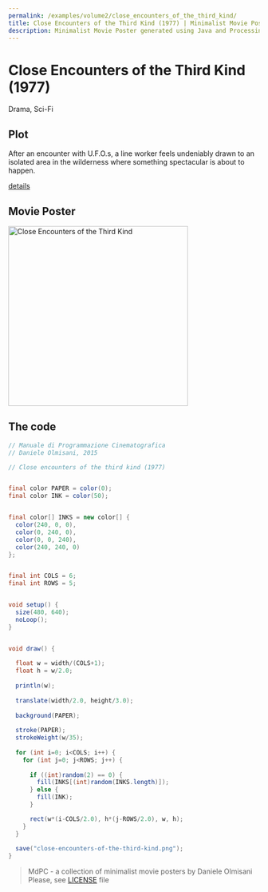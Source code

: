 ```yaml
---
permalink: /examples/volume2/close_encounters_of_the_third_kind/
title: Close Encounters of the Third Kind (1977) | Minimalist Movie Poster
description: Minimalist Movie Poster generated using Java and Processing.
---
```


# Close Encounters of the Third Kind (1977)

Drama, Sci-Fi

## Plot
After an encounter with U.F.O.s, a line worker feels undeniably drawn to an isolated area in the wilderness where something spectacular is about to happen.

[details](https://www.imdb.com/title/tt0075860/)

## Movie Poster
<img src="close-encounters-of-the-third-kind.png"  width="360px" title="Close Encounters of the Third Kind">


## The code
```java
// Manuale di Programmazione Cinematografica
// Daniele Olmisani, 2015

// Close encounters of the third kind (1977)


final color PAPER = color(0);
final color INK = color(50);


final color[] INKS = new color[] {
  color(240, 0, 0),
  color(0, 240, 0),
  color(0, 0, 240),
  color(240, 240, 0)
};


final int COLS = 6;
final int ROWS = 5;


void setup() {
  size(480, 640);
  noLoop();
}


void draw() {
  
  float w = width/(COLS+1);
  float h = w/2.0;
  
  println(w);
  
  translate(width/2.0, height/3.0);
  
  background(PAPER);
  
  stroke(PAPER);
  strokeWeight(w/35);
  
  for (int i=0; i<COLS; i++) {
    for (int j=0; j<ROWS; j++) {
      
      if ((int)random(2) == 0) {
        fill(INKS[(int)random(INKS.length)]);
      } else {
        fill(INK);
      }

      rect(w*(i-COLS/2.0), h*(j-ROWS/2.0), w, h);
    }
  }
  
  save("close-encounters-of-the-third-kind.png");
}

```

> MdPC - a collection of minimalist movie posters
> by Daniele Olmisani
> Please, see [LICENSE](../../../LICENSE) file
